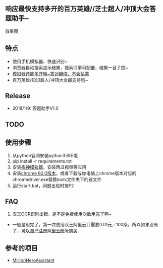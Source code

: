 ## 响应最快支持多开的百万英雄//芝士超人/冲顶大会答题助手~

效果图

## 特点
* 使用手机模拟器，快速识别~
* 浏览器自动搜索显示结果，搜索引擎可配置，结果一目了然~
* [模拟器还能多开哦~答对翻倍，不会乱蒙](https://www.yeshen.com/blog/duokai/)
* 百万英雄/知识超人/冲顶大会都支持哦~

## Release

* 2018/1/9: 答题助手V1.0

## TODO

## 使用步骤

1. 从python官网安装python3.6环境
2. pip install -r requirements.txt
3. 安装[夜神模拟器](https://www.yeshen.com/cn/download/fullPackage)，安装西瓜视频等应用
4. 安装[chrome 63.0版本](https://download.pchome.net/internet-browser-browser/download-141761.html)，或者下载与你电脑上chrome版本对应的chromedriver.exe替换tools文件夹下的该文件
5. 运行start.bat，问题出现时按F2

## FAQ

1. 汉王OCR识别出错，是不是免费使用次数用完了啊~

* 一般是用完了，第一次使用汉王阿里云只需要0.01元／100条，所以如果没有了，[可以自己注册阿里云账号购买](https://market.aliyun.com/products/57124001/cmapi011523.html?spm=5176.10695662.1996646101.searchclickresult.2d006e393rEVI7#sku=yuncode552300000)


## 参考的项目

* [MillionHeroAssistant](https://github.com/smileboywtu/MillionHeroAssistant)
